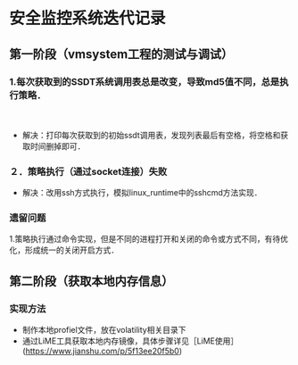 
# 安全监控系统迭代记录

## 第一阶段（vmsystem工程的测试与调试）

### 1.每次获取到的SSDT系统调用表总是改变，导致md5值不同，总是执行策略．
　　
- 解决：打印每次获取到的初始ssdt调用表，发现列表最后有空格，将空格和获取时间删掉即可．
　　
### ２．策略执行（通过socket连接）失败

- 解决：改用ssh方式执行，模拟linux_runtime中的sshcmd方法实现．

### 遗留问题

1.策略执行通过命令实现，但是不同的进程打开和关闭的命令或方式不同，有待优化，形成统一的关闭开启方式．　　

## 第二阶段（获取本地内存信息）

### 实现方法

- 制作本地profiel文件，放在volatility相关目录下
　　
- 通过LiME工具获取本地内存镜像，具体步骤详见［LiME使用］(https://www.jianshu.com/p/5f13ee20f5b0)

